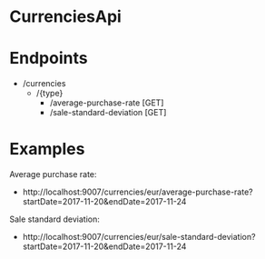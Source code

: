# CurrenciesApi

# Endpoints
  - /currencies
    - /{type}
      - /average-purchase-rate [GET]
      - /sale-standard-deviation [GET]
      
# Examples
Average purchase rate:
  - http://localhost:9007/currencies/eur/average-purchase-rate?startDate=2017-11-20&endDate=2017-11-24
  
Sale standard deviation:
  - http://localhost:9007/currencies/eur/sale-standard-deviation?startDate=2017-11-20&endDate=2017-11-24
